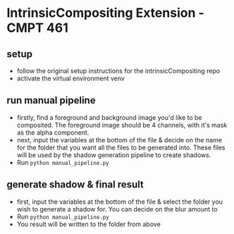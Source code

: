 # IntrinsicCompositing Extension - CMPT 461

## setup
- follow the original setup instructions for the intrinsicCompositing repo
- activate the virtual environment venv

## run manual pipeline
- firstly, find a foreground and background image you'd like to be composited. The foreground image should be 4 channels, with it's mask as the alpha component.
- next, input the variables at the bottom of the file & decide on the name for the folder that you want all the files to be generated into. These files will be used by the shadow generation pipeline to create shadows.
- Run `python manual_pipeline.py`

## generate shadow & final result
- first, input the variables at the bottom of the file & select the folder you wish to generate a shadow for. You can decide on the blur amount to
- Run `python manual_pipeline.py`
- You result will be written to the folder from above
